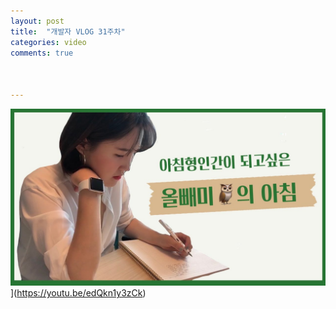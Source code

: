 ```yaml
---
layout: post
title:  "개발자 VLOG 31주차"
categories: video 
comments: true



---
```


![썸네일](/assets/img/youtube/31.jpg)](https://youtu.be/edQkn1y3zCk)














